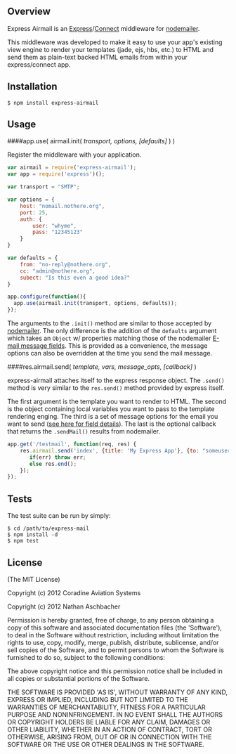 ## Overview

Express Airmail is an [Express](https://github.com/visionmedia/express)/[Connect](https://github.com/senchalabs/connect) middleware for [nodemailer](https://github.com/andris9/Nodemailer).  

This middleware was developed to make it easy to use your app's existing view engine to render your templates (jade, ejs, hbs, etc.) to HTML and send them as plain-text backed HTML emails from within your express/connect app.

## Installation

    $ npm install express-airmail

## Usage
####app.use( airmail.init( *transport, options, [defaults]* ) )

Register the middleware with your application.

```javascript
var airmail = require('express-airmail');
var app = require('express')();

var transport = "SMTP";

var options = {
    host: "nomail.nothere.org",
    port: 25,
    auth: {
        user: "whyme",
        pass: "12345123"
    }
}

var defaults = {
    from: "no-reply@nothere.org",
    cc: "admin@nothere.org",
    subect: "Is this even a good idea?"
}

app.configure(function(){
  app.use(airmail.init(transport, options, defaults));
});
```

The arguments to the `.init()` method are similar to those accepted by [nodemailer](https://github.com/andris9/Nodemailer#setting-up-a-transport-method).  The only difference is the addition of the `defaults` argument which takes an `Object` w/ properties matching those of the nodemailer [E-mail message fields](https://github.com/andris9/Nodemailer#e-mail-message-fields).  This is provided as a convenience, the message options can also be overridden at the time you send the mail message.

####res.airmail.send( *template, vars, message_opts, [callback]* )

express-airmail attaches itself to the express response object.  The `.send()` method is very similar to the `res.send()` method provided by express itself.

The first argument is the template you want to render to HTML. The second is the object containing local variables you want to pass to the template rendering enging.  The third is a set of message options for the email you want to send ([see here for field details](https://github.com/andris9/Nodemailer#e-mail-message-fields)).  The last is the optional callback that returns the `.sendMail()` results from nodemailer.

```javascript
app.get('/testmail', function(req, res) {
    res.airmail.send('index', {title: 'My Express App'}, {to: "someuser@there.com", subject: "Override the default"}, function(err, mail) {
       if(err) throw err;
       else res.end(); 
    });
});

```

## Tests

The test suite can be run by simply:

    $ cd /path/to/express-mail
    $ npm install -d
    $ npm test

## License

(The MIT License)

Copyright (c) 2012 Coradine Aviation Systems

Copyright (c) 2012 Nathan Aschbacher

Permission is hereby granted, free of charge, to any person obtaining
a copy of this software and associated documentation files (the
'Software'), to deal in the Software without restriction, including
without limitation the rights to use, copy, modify, merge, publish,
distribute, sublicense, and/or sell copies of the Software, and to
permit persons to whom the Software is furnished to do so, subject to
the following conditions:

The above copyright notice and this permission notice shall be
included in all copies or substantial portions of the Software.

THE SOFTWARE IS PROVIDED 'AS IS', WITHOUT WARRANTY OF ANY KIND,
EXPRESS OR IMPLIED, INCLUDING BUT NOT LIMITED TO THE WARRANTIES OF
MERCHANTABILITY, FITNESS FOR A PARTICULAR PURPOSE AND NONINFRINGEMENT.
IN NO EVENT SHALL THE AUTHORS OR COPYRIGHT HOLDERS BE LIABLE FOR ANY
CLAIM, DAMAGES OR OTHER LIABILITY, WHETHER IN AN ACTION OF CONTRACT,
TORT OR OTHERWISE, ARISING FROM, OUT OF OR IN CONNECTION WITH THE
SOFTWARE OR THE USE OR OTHER DEALINGS IN THE SOFTWARE.